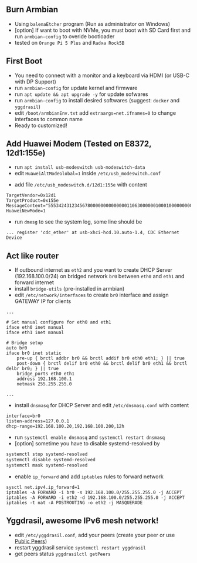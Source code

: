 ## Burn Armbian
- Using `balenaEtcher` program (Run as administrator on Windows)
- [option] If want to boot with NVMe, you must boot with SD Card first and run `armbian-config` to overide bootloader
- tested on `Orange Pi 5 Plus` and `Radxa Rock5B`

## First Boot
- You need to connect with a monitor and a keyboard via HDMI (or USB-C with DP Support)
- run `armbian-config` for update kernel and firmware
- run `apt update && apt upgrade -y` for update sofwares
- run `armbian-config` to install desired softwares (suggest: `docker` and `yggdrasil`)
- edit `/boot/armbianEnv.txt` add `extraargs=net.ifnames=0` to change interfaces to common name
- Ready to customized!

## Add Huawei Modem (Tested on E8372, 12d1:155e)
- run `apt install usb-modeswitch usb-modeswitch-data`
- edit `HuaweiAltModeGlobal=1` inside `/etc/usb_modeswitch.conf`
<!-- - [no-need] add file `/etc/udev/rules.d/70-huawei_e8372.rules` with content
```
ACTION=="add", SUBSYSTEM=="usb", ATTRS{idVendor}=="12d1", ATTRS{idProduct}=="1f01", RUN+="/usr/sbin/usb_modeswitch -v 12d1 -p 1f01 -M '55534243123456780000000000000a11062000000000000100000000000000'"

ACTION=="add", SUBSYSTEM=="usb", ATTRS{idVendor}=="12d1", ATTRS{idProduct}=="1f01", RUN+="/bin/bash -c 'modprobe option && echo 12d1 14db > /sys/bus/usb-serial/drivers/option1/new_id'"
``` -->

- add file `/etc/usb_modeswitch.d/12d1:155e` with content
```
TargetVendor=0x12d1
TargetProduct=0x155e
MessageContent="55534243123456780000000000000011063000000100010000000000000000"
HuaweiNewMode=1
```

- run `dmesg` to see the system log, some line should be
```
... register 'cdc_ether' at usb-xhci-hcd.10.auto-1.4, CDC Ethernet Device
```

## Act like router
- If outbound internet as `eth2` and you want to create DHCP Server (192.168.100.0/24) on bridged network `br0` between `eth0` and `eth1` and forward internet
- install `bridge-utils` (pre-installed in armbian)
- edit `/etc/network/interfaces` to create `br0` interface and assign GATEWAY IP for clients
```
...

# Set manual configure for eth0 and eth1
iface eth0 inet manual
iface eth1 inet manual

# Bridge setup
auto br0
iface br0 inet static
    pre-up { brctl addbr br0 && brctl addif br0 eth0 eth1; } || true
    post-down { brctl delif br0 eth0 && brctl delif br0 eth1 && brctl delbr br0; } || true
    bridge_ports eth0 eth1
    address 192.168.100.1
    netmask 255.255.255.0

...
```
- install `dnsmasq` for DHCP Server and edit `/etc/dnsmasq.conf` with content
```
interface=br0
listen-address=127.0.0.1
dhcp-range=192.168.100.20,192.168.100.200,12h
```
- run `systemctl enable dnsmasq` and `systemctl restart dnsmasq`
- [option] sometime you have to disable systemd-resolved by
```bash
systemctl stop systemd-resolved
systemctl disable systemd-resolved
systemctl mask systemd-resolved
```
- enable `ip_forward` and add `iptables` rules to forward network
```
sysctl net.ipv4.ip_forward=1 
iptables -A FORWARD -i br0 -s 192.168.100.0/255.255.255.0 -j ACCEPT
iptables -A FORWARD -i eth2 -d 192.168.100.0/255.255.255.0 -j ACCEPT
iptables -t nat -A POSTROUTING -o eth2 -j MASQUERADE
```

## Yggdrasil, awesome IPv6 mesh network!
- edit `/etc/yggdrasil.conf`, add your peers (create your peer or use [Public Peers](https://publicpeers.neilalexander.dev/))
- restart yggdrasil service `systemctl restart yggdrasil`
- get peers status `yggdrasilctl getPeers`